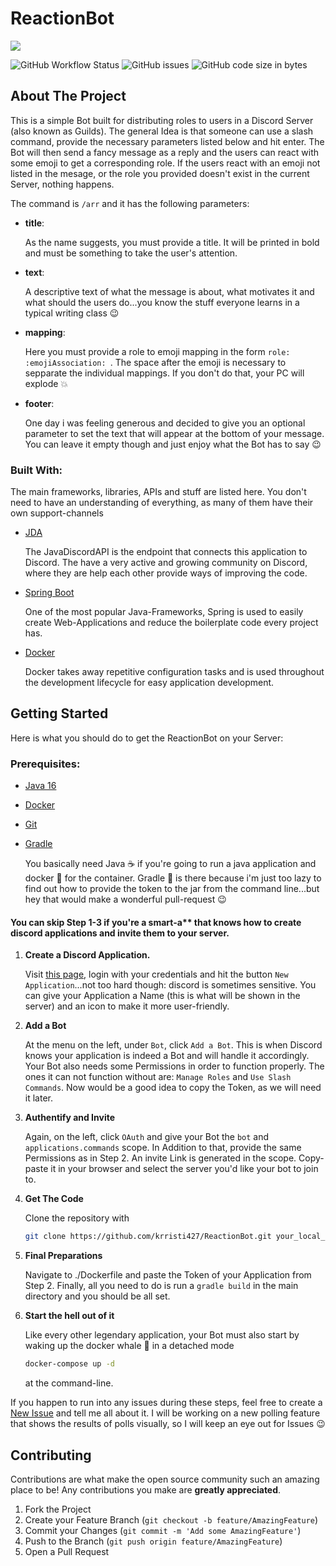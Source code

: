 # ReactionBot

![](https://img.shields.io/static/v1?label=Discord&message=ReactionBot&color=5865F2&style=for-the-badge&logo=discord)

![GitHub Workflow Status](https://img.shields.io/github/workflow/status/krristi427/ReactionBot/Bot%20CI?style=for-the-badge)
![GitHub issues](https://img.shields.io/github/issues/krristi427/ReactionBot?style=for-the-badge)
![GitHub code size in bytes](https://img.shields.io/github/languages/code-size/krristi427/ReactionBot?style=for-the-badge)


## About The Project

This is a simple Bot built for distributing roles to users in a Discord Server (also known as Guilds). The general Idea is that someone can use a slash command,
provide the necessary parameters listed below and hit enter. The Bot will then send a fancy message as a reply and the users can react with some emoji to get a corresponding role. 
If the users react with an emoji not listed in the mesage, or the role you provided doesn't exist in the current Server, nothing happens. 

The command is `/arr` and it has the following parameters: 

- **title**: 

   As the name suggests, you must provide a title. It will be printed in bold and must be something to take the user's attention. 
   
- **text**: 

   A descriptive text of what the message is about, what motivates it and what should the users do...you know the stuff everyone learns in a typical writing class :wink:
   
- **mapping**: 

   Here you must provide a role to emoji mapping in the form `role: :emojiAssociation: `. The space after the emoji is necessary to sepparate the individual mappings. 
   If you don't do that, your PC will explode :boom:
   
- **footer**: 

   One day i was feeling generous and decided to give you an optional parameter to set the text that will appear at the bottom of your message. You can leave it empty though
   and just enjoy what the Bot has to say :wink:
   
<!-- DEMOOOO -->
   
### Built With: 

The main frameworks, libraries, APIs and stuff are listed here. You don't need to have an understanding of everything, as many of them have their own support-channels 

- [JDA](https://github.com/DV8FromTheWorld/JDA) 

   The JavaDiscordAPI is the endpoint that connects this application to Discord. The have a very active and growing community on Discord, where they are help each
   other provide ways of improving the code. 
   
- [Spring Boot](https://spring.io/projects/spring-boot)

   One of the most popular Java-Frameworks, Spring is used to easily create Web-Applications and reduce the boilerplate code every project has.
   
- [Docker](https://www.docker.com/)

   Docker takes away repetitive configuration tasks and is used throughout the development lifecycle for easy application development.
   
## Getting Started

Here is what you should do to get the ReactionBot on your Server: 

### Prerequisites: 

- [Java 16](https://www.oracle.com/java/technologies/downloads/#java16)
- [Docker](https://www.docker.com/)
- [Git](https://git-scm.com/)
- [Gradle](https://gradle.org/)

   You basically need Java :coffee: if you're going to run a java application and docker :whale2: for the container.
   Gradle :elephant: is there because i'm just too lazy to find out how to provide the token to the jar from the command line...but hey that would make a wonderful pull-request :wink:
   
 #### You can skip Step 1-3 if you're a smart-a** that knows how to create discord applications and invite them to your server. 

1. **Create a Discord Application.**

   Visit [this page](https://discord.com/developers/applications), login with your credentials and hit the button `New Application`...not too hard though: discord is sometimes sensitive.
   You can give your Application a Name (this is what will be shown in the server) and an icon to make it more user-friendly. 
   
2. **Add a Bot**

   At the menu on the left, under `Bot`, click `Add a Bot`. This is when Discord knows your application is indeed a Bot and will handle it accordingly. 
   Your Bot also needs some Permissions in order to function properly. The ones it can not function without are: `Manage Roles` and `Use Slash Commands`. Now would be a 
   good idea to copy the Token, as we will need it later. 
   
3. **Authentify and Invite**

   Again, on the left, click `OAuth` and give your Bot the `bot` and `applications.commands` scope. In Addition to that, provide the same Permissions as in Step 2. 
   An invite Link is generated in the scope. Copy-paste it in your browser and select the server you'd like your bot to join to. 
   
4. **Get The Code**

   Clone the repository with 
   ```sh
   git clone https://github.com/krristi427/ReactionBot.git your_local_directory
   ```
   
5. **Final Preparations**
   
   Navigate to ./Dockerfile and paste the Token of your Application from Step 2. Finally, all you need to do is run a `gradle build` in the main directory and you should be all set. 
   
6. **Start the hell out of it**

   Like every other legendary application, your Bot must also start by waking up the docker whale :whale2: in a detached mode  
   ```sh
   docker-compose up -d
   ```
   at the command-line. 
   
If you happen to run into any issues during these steps, feel free to create a [New Issue](https://github.com/krristi427/ReactionBot/issues) and tell me all about it. 
I will be working on a new polling feature that shows the results of polls visually, so I will keep an eye out for Issues :wink:
   
   
<!-- CONTRIBUTING -->
## Contributing

Contributions are what make the open source community such an amazing place to be! Any contributions you make are **greatly appreciated**.

1. Fork the Project
2. Create your Feature Branch (`git checkout -b feature/AmazingFeature`)
3. Commit your Changes (`git commit -m 'Add some AmazingFeature'`)
4. Push to the Branch (`git push origin feature/AmazingFeature`)
5. Open a Pull Request



   
